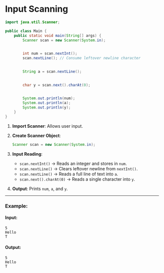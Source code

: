 # Input Scanning 


``` java
import java.util.Scanner;

public class Main {
    public static void main(String[] args) {
        Scanner scan = new Scanner(System.in);

       
        int num = scan.nextInt();
        scan.nextLine(); // Consume leftover newline character

       
        String a = scan.nextLine();

       
        char y = scan.next().charAt(0);

        
        System.out.println(num);
        System.out.println(a);
        System.out.println(y);
    }
}

```

1. **Import Scanner**: Allows user input.

2. **Create Scanner Object**:
   ```java
   Scanner scan = new Scanner(System.in);
   ```

3. **Input Reading**:
   - `scan.nextInt()` → Reads an integer and stores in `num`.
   - `scan.nextLine()` → Clears leftover newline from `nextInt()`.
   - `scan.nextLine()` → Reads a full line of text into `a`.
   - `scan.next().charAt(0)` → Reads a single character into `y`.

4. **Output**:
   Prints `num`, `a`, and `y`.

---

### Example:

#### Input:
```
5
Hello
T
```

#### Output:
```
5
Hello
T
```
